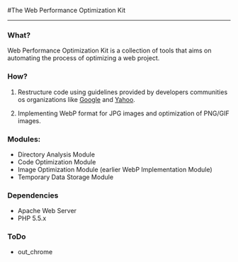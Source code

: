 #The Web Performance Optimization Kit

---

### What?
Web Performance Optimization Kit is a collection of tools that aims on automating the process of optimizing a web project.


### How?
1. Restructure code using guidelines provided by developers communities os organizations like [Google](https://developers.google.com/speed/docs/best-practices/rules_intro) and [Yahoo](http://developer.yahoo.com/performance/rules.html).

2. Implementing WebP format for JPG images and optimization of PNG/GIF images.


### Modules:
- Directory Analysis Module
- Code Optimization Module
- Image Optimization Module (earlier WebP Implementation Module)
- Temporary Data Storage Module


### Dependencies
- Apache Web Server
- PHP 5.5.x

### ToDo
- out_chrome
